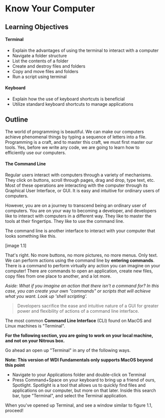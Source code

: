 # Know Your Computer

## Learning Objectives

#### Terminal

* Explain the advantages of using the terminal to interact with a computer
* Navigate a folder structure
* List the contents of a folder
* Create and destroy files and folders
* Copy and move files and folders
* Run a script using terminal

#### Keyboard

* Explain how the use of keyboard shortcuts is beneficial
* Utilize standard keyboard shortcuts to manage applications

## Outline

The world of programming is beautiful. We can make our computers achieve
phenomenal things by typing a sequence of letters into a file. Programming is a
craft, and to master this craft, we must first master our tools. Yes, before we
write any code, we are going to learn how to efficiently use our computers.

#### The Command Line

Regular users interact with computers through a variety of mechanisms. They
click on buttons, scroll through pages, drag and drop, type text, etc. Most of
these operations are interacting with the computer through its Graphical User
Interface, or GUI. It is easy and intuitive for ordinary users of computers.

However, you are on a journey to transcend being an ordinary user of computers.
You are on your way to becoming a developer, and developers like to interact
with computers in a different way. They like to master the tools at their
fingertips. They like to use the command line.

The command line is another interface to interact with your computer that looks
something like this.

[image 1.1]

That's right. No more buttons, no more pictures, no more menus. Only text. We
can perform actions using the command line by **entering commands**. There
is a command to perform virtually any action you can imagine on your computer!
There are commands to open an application, create new files, copy files from
one place to another, and a lot more.

_Aside: What if you imagine an action that there isn't a command for? In this
case, you can create your own "commands" or scripts that will achieve what you
want. Look up 'shell scripting'._

> Developers sacrifice the ease and intuitive nature of a GUI for greater power
> and flexibility of actions of a command line interface.

The most common **Command Line Interface** (CLI) found on MacOS and Linux
machines is "Terminal".

**For the following section, you are going to work on your local machine, and not
on your Nitrous box.**

Go ahead an open up "Terminal" in any of the following ways.

**Note: This version of WDI Fundamentals only supports MacOS beyond this point**

* Navigate to your Applications folder and double-click on Terminal
* Press Command+Space on your keyboard to bring up a friend of ours, Spotlight.
  Spotlight is a tool that allows us to quickly find files and applications on
  our computer, but more on that later. Inside this search bar, type "Terminal",
  and select the Terminal application.

When you've opened up Terminal, and see a window similar to figure 1.1, proceed!
